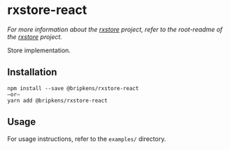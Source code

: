 # rxstore-react

*For more information about the [rxstore](https://github.com/bripkens/rxstore) project, refer to the root-readme of
the [rxstore](https://github.com/bripkens/rxstore) project.*

Store implementation.

## Installation
```
npm install --save @bripkens/rxstore-react
–or–
yarn add @bripkens/rxstore-react
```

## Usage
For usage instructions, refer to the `examples/` directory.
